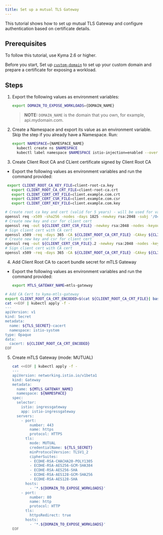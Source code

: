 ```yaml
---
title: Set up a mutual TLS Gateway 
---
```


This tutorial shows how to set up mutual TLS Gateway and configure authentication based on certificate details.

## Prerequisites

To follow this tutorial, use Kyma 2.6 or higher.

Before you start, Set up [`custom-domain`](../00-api-exposure/apix-02-setup-custom-domain-for-workload.md) to set up your custom domain and prepare a certificate for exposing a workload.

## Steps

1. Export the following values as environment variables:

   ```bash
   export DOMAIN_TO_EXPOSE_WORKLOADS={DOMAIN_NAME} 
   ```
   >**NOTE:** `DOMAIN_NAME` is the domain that you own, for example, api.mydomain.com.

2. Create a Namespace and export its value as an environment variable. Skip the step if you already have a Namespace. Run:

    ```bash
    export NAMESPACE={NAMESPACE_NAME}
	  kubectl create ns $NAMESPACE
	  kubectl label namespace $NAMESPACE istio-injection=enabled --overwrite
    ```

3. Create Client Root CA and CLient certificate signed by Client Root CA

  - Export the following values as environment variables and run the command provided:  
   ```bash
    export CLIENT_ROOT_CA_KEY_FILE=client-root-ca.key
	  export CLIENT_ROOT_CA_CRT_FILE=client-root-ca.crt
	  export CLIENT_CERT_CRT_FILE=client.example.com.crt
	  export CLIENT_CERT_CSR_FILE=client.example.com.csr
	  export CLIENT_CERT_KEY_FILE=client.example.com.key 
   ```

   ```bash
   # Create root ca key and cert (valid for 5 years) - will be used for validation
   openssl req -x509 -sha256 -nodes -days 1825 -newkey rsa:2048 -subj '/O=example Inc./CN=ClientRootCA' -keyout ${CLIENT_ROOT_CA_KEY_FILE} -out ${CLIENT_ROOT_CA_CRT_FILE}
   # Create new key and csr for client cert
   openssl req -out ${CLIENT_CERT_CSR_FILE} -newkey rsa:2048 -nodes -keyout ${CLIENT_CERT_KEY_FILE} -subj "/CN=client.example.com/O=example"
   # Sign client cert with CA cert
   openssl x509 -req -days 365 -CA ${CLIENT_ROOT_CA_CRT_FILE} -CAkey ${CLIENT_ROOT_CA_KEY_FILE} -set_serial 0 -in ${CLIENT_CERT_CSR_FILE} -out ${CLIENT_CERT_CRT_FILE}
   # Create new key and csr for client cert
   openssl req -out ${CLIENT_CERT_CSR_FILE}.2 -newkey rsa:2048 -nodes -keyout ${CLIENT_CERT_KEY_FILE}.2 -subj "/CN=client2.example.com/O=example"
   # Sign client cert with CA cert
   openssl x509 -req -days 365 -CA ${CLIENT_ROOT_CA_CRT_FILE} -CAkey ${CLIENT_ROOT_CA_KEY_FILE} -set_serial 0 -in ${CLIENT_CERT_CSR_FILE}.2 -out ${CLIENT_CERT_CRT_FILE}.2
   
   ```

4. Add Client Root CA to cacert bundle secret for mTLS Gateway

  - Export the following values as environment variables and run the command provided:

    ```bash
    export MTLS_GATEWAY_NAME=mtls-gateway
    ```

   ```bash
   # Add CA Cert to kyma-mtls-gateway
   export CLIENT_ROOT_CA_CRT_ENCODED=$(cat ${CLIENT_ROOT_CA_CRT_FILE}| base64)
   cat <<EOF | kubectl apply -f -
   ---
   apiVersion: v1
   kind: Secret
   metadata:
     name: ${TLS_SECRET}-cacert
     namespace: istio-system
   type: Opaque
   data:
     cacert: ${CLIENT_ROOT_CA_CRT_ENCODED}
   EOF
   ```

5. Create mTLS Gateway (mode: MUTUAL)
   ```bash
   cat <<EOF | kubectl apply -f -
   ---
   apiVersion: networking.istio.io/v1beta1
   kind: Gateway
   metadata:
     name: ${MTLS_GATEWAY_NAME}
     namespace: ${NAMESPACE}
   spec:
     selector:
       istio: ingressgateway
       app: istio-ingressgateway
     servers:
       - port:
           number: 443
           name: https
           protocol: HTTPS
         tls:
           mode: MUTUAL
           credentialName: ${TLS_SECRET}
           minProtocolVersion: TLSV1_2
           cipherSuites:
           - ECDHE-RSA-CHACHA20-POLY1305
           - ECDHE-RSA-AES256-GCM-SHA384
           - ECDHE-RSA-AES256-SHA
           - ECDHE-RSA-AES128-GCM-SHA256
           - ECDHE-RSA-AES128-SHA
         hosts:
           - '*.${DOMAIN_TO_EXPOSE_WORKLOADS}'
       - port:
           number: 80
           name: http
           protocol: HTTP
         tls:
           httpsRedirect: true
         hosts:
           - '*.${DOMAIN_TO_EXPOSE_WORKLOADS}'
   EOF
   ```